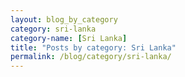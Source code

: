 ```yaml
---
layout: blog_by_category
category: sri-lanka
category-name: [Sri Lanka]
title: "Posts by category: Sri Lanka"
permalink: /blog/category/sri-lanka/
---
```

